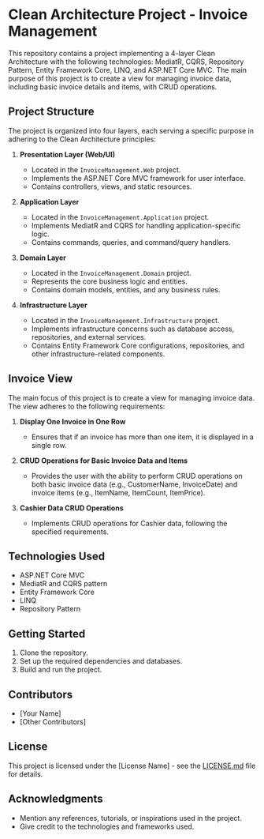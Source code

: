 # Clean Architecture Project - Invoice Management


This repository contains a project implementing a 4-layer Clean Architecture with the following technologies: MediatR, CQRS, Repository Pattern, Entity Framework Core, LINQ, and ASP.NET Core MVC. The main purpose of this project is to create a view for managing invoice data, including basic invoice details and items, with CRUD operations.

## Project Structure

The project is organized into four layers, each serving a specific purpose in adhering to the Clean Architecture principles:

1. **Presentation Layer (Web/UI)**
   - Located in the `InvoiceManagement.Web` project.
   - Implements the ASP.NET Core MVC framework for user interface.
   - Contains controllers, views, and static resources.

2. **Application Layer**
   - Located in the `InvoiceManagement.Application` project.
   - Implements MediatR and CQRS for handling application-specific logic.
   - Contains commands, queries, and command/query handlers.

3. **Domain Layer**
   - Located in the `InvoiceManagement.Domain` project.
   - Represents the core business logic and entities.
   - Contains domain models, entities, and any business rules.

4. **Infrastructure Layer**
   - Located in the `InvoiceManagement.Infrastructure` project.
   - Implements infrastructure concerns such as database access, repositories, and external services.
   - Contains Entity Framework Core configurations, repositories, and other infrastructure-related components.

## Invoice View

The main focus of this project is to create a view for managing invoice data. The view adheres to the following requirements:

1. **Display One Invoice in One Row**
   - Ensures that if an invoice has more than one item, it is displayed in a single row.

2. **CRUD Operations for Basic Invoice Data and Items**
   - Provides the user with the ability to perform CRUD operations on both basic invoice data (e.g., CustomerName, InvoiceDate) and invoice items (e.g., ItemName, ItemCount, ItemPrice).

3. **Cashier Data CRUD Operations**
   - Implements CRUD operations for Cashier data, following the specified requirements.

## Technologies Used

- ASP.NET Core MVC
- MediatR and CQRS pattern
- Entity Framework Core
- LINQ
- Repository Pattern

## Getting Started

1. Clone the repository.
2. Set up the required dependencies and databases.
3. Build and run the project.

## Contributors

- [Your Name]
- [Other Contributors]

## License

This project is licensed under the [License Name] - see the [LICENSE.md](LICENSE.md) file for details.

## Acknowledgments

- Mention any references, tutorials, or inspirations used in the project.
- Give credit to the technologies and frameworks used.

